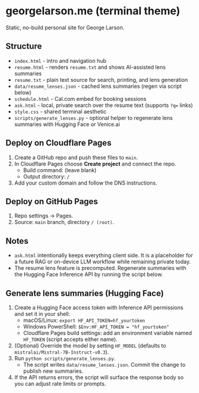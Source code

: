 # georgelarson.me (terminal theme)

Static, no-build personal site for George Larson.

## Structure
- `index.html` - intro and navigation hub
- `resume.html` - renders `resume.txt` and shows AI-assisted lens summaries
- `resume.txt` - plain text source for search, printing, and lens generation
- `data/resume_lenses.json` - cached lens summaries (regen via script below)
- `schedule.html` - Cal.com embed for booking sessions
- `ask.html` - local, private search over the resume text (supports `?q=` links)
- `style.css` - shared terminal aesthetic
- `scripts/generate_lenses.py` - optional helper to regenerate lens summaries with Hugging Face or Venice.ai

## Deploy on Cloudflare Pages
1. Create a GitHub repo and push these files to `main`.
2. In Cloudflare Pages choose **Create project** and connect the repo.
   - Build command: (leave blank)
   - Output directory: `/`
3. Add your custom domain and follow the DNS instructions.

## Deploy on GitHub Pages
1. Repo settings -> Pages.
2. Source: `main` branch, directory `/ (root)`.

## Notes
- `ask.html` intentionally keeps everything client side. It is a placeholder for a future RAG or on-device LLM workflow while remaining private today.
- The resume lens feature is precomputed. Regenerate summaries with the Hugging Face Inference API by running the script below.

## Generate lens summaries (Hugging Face)
1. Create a Hugging Face access token with Inference API permissions and set it in your shell:
   - macOS/Linux: `export HF_API_TOKEN=hf_yourtoken`
   - Windows PowerShell: `$Env:HF_API_TOKEN = "hf_yourtoken"`
   - Cloudflare Pages build settings: add an environment variable named `HF_TOKEN` (script accepts either name).
2. (Optional) Override the model by setting `HF_MODEL` (defaults to `mistralai/Mistral-7B-Instruct-v0.3`).
3. Run `python scripts/generate_lenses.py`.
   - The script writes `data/resume_lenses.json`. Commit the change to publish new summaries.
4. If the API returns errors, the script will surface the response body so you can adjust rate limits or prompts.
